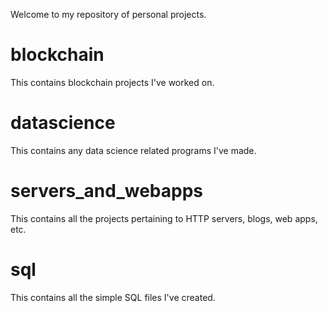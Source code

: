 Welcome to my repository of personal projects.

# blockchain

This contains blockchain projects I've worked on.

# datascience

This contains any data science related programs I've made.

# servers_and_webapps

This contains all the projects pertaining to HTTP servers, blogs, web apps, etc.

# sql

This contains all the simple SQL files I've created.